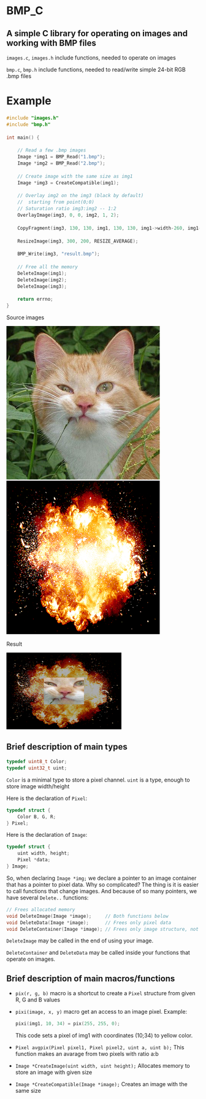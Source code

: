 # BMP_C
## A simple C library for operating on images and working with BMP files

`images.c`, `images.h` include functions, needed to operate on images

`bmp.c`, `bmp.h` include functions, needed to read/write simple 24-bit RGB .bmp files


# Example

```c
#include "images.h"
#include "bmp.h"

int main() {

    // Read a few .bmp images
    Image *img1 = BMP_Read("1.bmp");
    Image *img2 = BMP_Read("2.bmp");

    // Create image with the same size as img1
    Image *img3 = CreateCompatible(img1);

    // Overlay img2 on the img3 (black by default)
    //  starting from point(0;0)
    // Saturation ratio img3:img2 -- 1:2
    OverlayImage(img3, 0, 0, img2, 1, 2);

    CopyFragment(img3, 130, 130, img1, 130, 130, img1->width-260, img1->height-260);

    ResizeImage(img3, 300, 200, RESIZE_AVERAGE);

    BMP_Write(img3, "result.bmp");

    // Free all the memory
    DeleteImage(img1);
    DeleteImage(img2);
    DeleteImage(img3);

    return errno;
}
```

Source images

![](https://raw.githubusercontent.com/MarkLagodych/assets/main/BMP_C/1.bmp)
![](https://raw.githubusercontent.com/MarkLagodych/assets/main/BMP_C/2.bmp)

Result

![](https://raw.githubusercontent.com/MarkLagodych/assets/main/BMP_C/result.bmp)

## Brief description of main types

```c
typedef uint8_t Color;
typedef uint32_t uint;
```
`Color` is a minimal type to store a pixel channel.
`uint` is a type, enough to store image width/height


Here is the declaration of `Pixel`:
```c
typedef struct {
    Color B, G, R;
} Pixel;
```

Here is the declaration of `Image`:
```c
typedef struct {
    uint width, height;
    Pixel *data;
} Image;
```

So, when declaring `Image *img;` we declare a pointer to an image container that has a pointer to pixel data.
Why so complicated? The thing is it is easier to call functions that change images.
And because of so many pointers, we have several `Delete..` functions:

```c
// Frees allocated memory
void DeleteImage(Image *image);     // Both functions below
void DeleteData(Image *image);      // Frees only pixel data
void DeleteContainer(Image *image); // Frees only image structure, not its pixel data
```

`DeleteImage` may be called in the end of using your image.

`DeleteContainer` and `DeleteData` may be called inside your functions that operate on images.

## Brief description of main macros/functions

- `pix(r, g, b)` macro is a shortcut to create a `Pixel` structure from given R, G and B values

- `pixi(image, x, y)` macro get an access to an image pixel.
    Example:
    ```c
    pixi(img1, 10, 34) = pix(255, 255, 0);
    ```
    This code sets a pixel of img1 with coordinates (10;34) to yellow color.

- ```Pixel avgpix(Pixel pixel1, Pixel pixel2, uint a, uint b);```
  This function makes an avarage from two pixels with ratio a:b
  
- ```Image *CreateImage(uint width, uint height);```
  Allocates memory to store an image with given size

- ```Image *CreateCompatible(Image *image);```
  Creates an image with the same size
